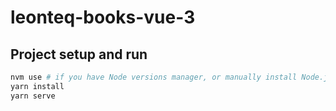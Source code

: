 # leonteq-books-vue-3

## Project setup and run

```sh
nvm use # if you have Node versions manager, or manually install Node.js of version in .nvmrc
yarn install
yarn serve
```
